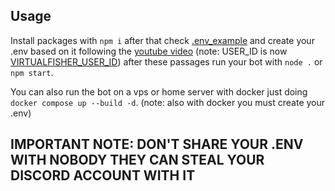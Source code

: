 ## Usage
Install packages with `npm i` after that check [.env_example](https://github.com/k-i-o/discord-virtual-fishing-farmer/blob/main/.env_example) and 
create your .env based on it following the [youtube video](https://www.youtube.com/watch?v=Tfm_dNu8EiY) (note: USER_ID is now [VIRTUALFISHER_USER_ID](https://github.com/k-i-o/discord-virtual-fishing-farmer/blob/main/.env_example))
after these passages run your bot with `node .` or `npm start`.

You can also run the bot on a vps or home server with docker just doing `docker compose up --build -d`. (note: also with docker you must create your .env)

## IMPORTANT NOTE: DON'T SHARE YOUR .ENV WITH NOBODY THEY CAN STEAL YOUR DISCORD ACCOUNT WITH IT
